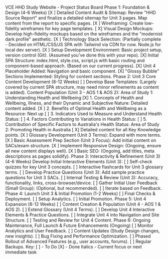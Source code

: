 VCE HHD Study Website - Project Status Board
Phase 1: Foundation & Design (4-6 Weeks)
[X ] Detailed Content Audit & Sitemap: Review "HHD Source Report" and finalize a detailed sitemap for Unit 3 pages. Map content from the report to specific pages.
[X ] Wireframing: Create low-fidelity wireframes for key page templates.
[ X] Visual Design Mockups: Develop high-fidelity mockups based on the wireframes and the "modernist dark profile" aesthetic.
[X ] Technology Stack Selection: (Partially complete - Decided on HTML/CSS/JS SPA with Tailwind via CDN for now. Node.js for local dev server).
[X ] Setup Development Environment: Basic project setup, version control (Git). (Assumed you've done this with your repo).
[X] Initial SPA Structure: index.html, style.css, script.js with basic routing and component-based approach. (Based on our current progress).
[X] Unit 4 Placeholder Added: Navigation and basic component.
[X] "Glossy Bubble" Sections Implemented: Styling for content sections.
Phase 2: Unit 3 Core Content Development (8-12 Weeks)
[ ] Develop Base Templates: (Largely covered by current SPA structure, may need minor refinements as content is added).
Content Population (Unit 3 - AOS 1 & AOS 2):
Area of Study 1: Understanding Health and Wellbeing
[X] 1. Concepts of Health and Wellbeing, Illness, and their Dynamic and Subjective Nature: Detailed content added.
[X ] 2. Benefits of Optimal Health and Wellbeing as a Resource: Next up
[ ] 3. Indicators Used to Measure and Understand Health Status:
[ ] 4. Factors Contributing to Variations in Health Status:
[ ] 5. Contribution of Specific Factors to Australia's Health Status:
Area of Study 2: Promoting Health in Australia
[ X] Detailed content for all Key Knowledge points.
[X ] Glossary Development (Unit 3 Terms): Expand with more terms.
[X ] Basic Assessment Prep Section (Unit 3 Focus): Add initial content on SACs/exam structure.
[X ] Implement Responsive Design: (Ongoing, ensure all new content displays well).
[X ] Basic SEO: (Ongoing, add titles, meta descriptions as pages solidify).
Phase 3: Interactivity & Refinement (Unit 3) (4-6 Weeks)
Develop Initial Interactive Elements (Unit 3):
[ ] Self-check quizzes for key Unit 3 concepts.
[ ] Interactive flashcards for Unit 3 glossary terms.
[ ] Develop Practice Questions (Unit 3): Add sample practice questions for Unit 3 SACs.
[ ] Internal Testing & Review (Unit 3): Accuracy, functionality, links, cross-browser/device.
[ ] Gather Initial User Feedback (Small Group): (Optional, but recommended).
[ ] Iterate based on Feedback.
Phase 4: Launch Unit 3 & Initial Promotion (1-2 Weeks)
[ ] Final Checks & Deployment.
[ ] Setup Analytics.
[ ] Initial Promotion.
Phase 5: Unit 4 Expansion (8-12 Weeks)
[ ] Content Creation & Population (Unit 4 - AOS 1 & AOS 2).
[ ] Extend Glossary (Unit 4 Terms).
[ ] Develop Unit 4 Interactive Elements & Practice Questions.
[ ] Integrate Unit 4 into Navigation and Site Structure.
[ ] Testing and Review for Unit 4 Content.
Phase 6: Ongoing Maintenance, Full Launch & Future Enhancements (Ongoing)
[ ] Monitor Analytics and User Feedback.
[ ] Content Updates (Study Design changes, new insights).
[ ] Bug Fixing and Performance Optimization.
[ ] Phased Rollout of Advanced Features (e.g., user accounts, forums).
[ ] Regular Backups.
Key:
[ ] - To Do
[X] - Done
Italics - Current focus or next immediate task
